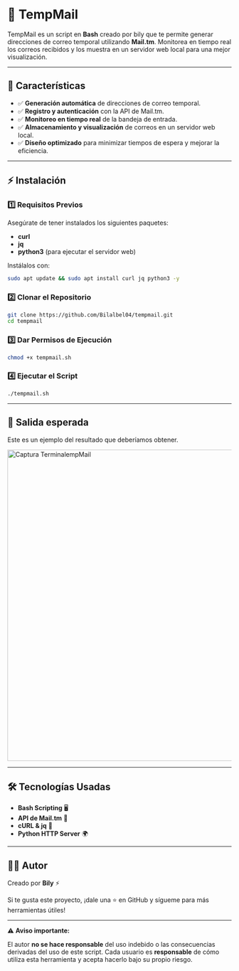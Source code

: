 # 🚀 TempMail

TempMail es un script en **Bash** creado por bily que te permite generar direcciones de correo temporal utilizando **Mail.tm**. Monitorea en tiempo real los correos recibidos y los muestra en un servidor web local para una mejor visualización.

---

## 📌 Características

- ✅ **Generación automática** de direcciones de correo temporal.
- ✅ **Registro y autenticación** con la API de Mail.tm.
- ✅ **Monitoreo en tiempo real** de la bandeja de entrada.
- ✅ **Almacenamiento y visualización** de correos en un servidor web local.
- ✅ **Diseño optimizado** para minimizar tiempos de espera y mejorar la eficiencia.


---

## ⚡ Instalación

### 1️⃣ Requisitos Previos
Asegúrate de tener instalados los siguientes paquetes:

- **curl**
- **jq**
- **python3** (para ejecutar el servidor web)

Instálalos con:
```bash
sudo apt update && sudo apt install curl jq python3 -y
```

### 2️⃣ Clonar el Repositorio
```bash
git clone https://github.com/Bilalbel04/tempmail.git
cd tempmail
```

### 3️⃣ Dar Permisos de Ejecución
```bash
chmod +x tempmail.sh
```

### 4️⃣ Ejecutar el Script
```bash
./tempmail.sh
```

---

## 🎯 Salida esperada
Este es un ejemplo del resultado que deberíamos obtener.

<img src="https://i.imgur.com/2znbsPU.png" alt="Captura TerminalempMail" width="700">

---

## 🛠 Tecnologías Usadas
- **Bash Scripting** 🖥️
- **API de Mail.tm** 📩
- **cURL & jq** 📡
- **Python HTTP Server** 🌍

---

## 🏴‍☠️ Autor
Creado por **Bily** ⚡

Si te gusta este proyecto, ¡dale una ⭐ en GitHub y sígueme para más herramientas útiles!

---

⚠️ **Aviso importante:**  

El autor **no se hace responsable** del uso indebido o las consecuencias derivadas del uso de este script. Cada usuario es **responsable** de cómo utiliza esta herramienta y acepta hacerlo bajo su propio riesgo.
